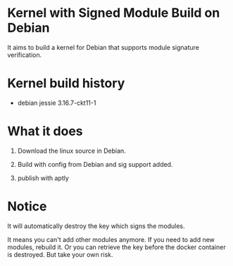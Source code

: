 # Kernel with Signed Module Build on Debian

It aims to build a kernel for Debian that supports module signature verification.

# Kernel build history

* debian jessie 3.16.7-ckt11-1

# What it does

1. Download the linux source in Debian.

2. Build with config from Debian and sig support added.

3. publish with aptly

# Notice

It will automatically destroy the key which signs the modules.

It means you can't add other modules anymore. If you need to
add new modules, rebuild it. Or you can retrieve the key before the
docker container is destroyed. But take your own risk.

